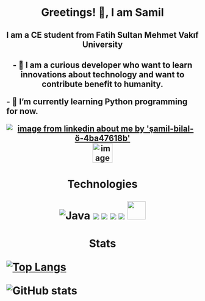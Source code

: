 <h1 align = "center">  Greetings! 👋, I am Samil</h1>
<h2 align = "center">I am a CE student from Fatih Sultan Mehmet Vakıf University<h2>
 
 <div align = "center">   
  <p>- 👀 I am a curious developer who want to learn innovations about technology and want to contribute benefit to humanity.</p>
 </div>
 <div align = "left">
  <p>- 🌱 I’m currently learning Python programming for now.</p>
 </div>
 
 <div align = "center">
    <a href="https://www.linkedin.com/in/%C5%9Famil-bilal-%C3%B6zaydin-4ba47618b/" target = "blank"><img src="https://img.icons8.com/fluency/48/000000/linkedin.png" alt = "image from linkedin about me by 'şamil-bilal-ö-4ba47618b'"></a>
    <a href="https://www.instagram.com/prtznssml/" target = "blank"><img src="https://img.icons8.com/cute-clipart/64/000000/instagram-new.png" width = 52 alt = "image from linkedin about me by 'şamil-bilal-ö-4ba47618b'"></a>  
 </div>

 <h1 align = "center" >
  <div align = "center">
    <p>Technologies</p>
    <img src="https://img.icons8.com/color/48/000000/java-coffee-cup-logo--v1.png" alt="Java"/>
    <img src="https://img.icons8.com/color/48/000000/c-programming.png"/>
   <img src="https://img.icons8.com/color/48/000000/python--v1.png"/>
   <img src="https://img.icons8.com/color/48/000000/html-5--v1.png"/>
    <img src="https://img.icons8.com/color/48/000000/css3.png"/>
   <img src="https://img.icons8.com/color/452/javascript--v1.png" style="width:48px"/>
 </div>

 </h1>

<h1 align = "center" >Stats
  <span align = "left">  
                    
[![Top Langs](https://github-readme-stats.vercel.app/api/top-langs/?username=smlozaydin)](https://github.com/anuraghazra/github-readme-stats)
 </span>
 <span align = "right">  
                    
![GitHub stats](https://github-readme-stats.vercel.app/api?username=smlozaydin&show_icons=true)  
 </span></h1>
             



<!---
smlozaydin/smlozaydin is a ✨ special ✨ repository because its `README.md` (this file) appears on your GitHub profile.
You can click the Preview link to take a look at your changes.
--->
